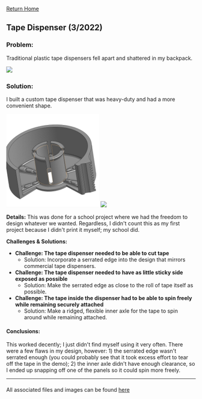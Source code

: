 [Return Home](../../README.md)

## Tape Dispenser (3/2022)

### Problem:
Traditional plastic tape dispensers fell apart and shattered in my backpack.

<img src="picture1.gif" width="49%"> 

### Solution:
I built a custom tape dispenser that was heavy-duty and had a more convenient shape.

<img src="picture2.jpg" width="49%"> <img src="picture3.gif" width="49%"> 

**Details:**
This was done for a school project where we had the freedom to design whatever we wanted. Regardless, I didn't count this as my first project because I didn't print it myself; my school did.

**Challenges & Solutions:**
- **Challenge: The tape dispenser needed to be able to cut tape** 
    - Solution: Incorporate a serrated edge into the design that mirrors commercial tape dispensers.
- **Challenge: The tape dispenser needed to have as little sticky side exposed as possible**
    - Solution: Make the serrated edge as close to the roll of tape itself as possible.
- **Challenge: The tape inside the dispenser had to be able to spin freely while remaining securely attached** 
    - Solution: Make a ridged, flexible inner axle for the tape to spin around while remaining attached.

#### Conclusions:
This worked decently; I just didn't find myself using it very often. There were a few flaws in my design, however: 1) the serrated edge wasn't serrated enough (you could probably see that it took excess effort to tear off the tape in the demo); 2) the inner axle didn't have enough clearance, so I ended up snapping off one of the panels so it could spin more freely.

---
####
All associated files and images can be found [here](./)
